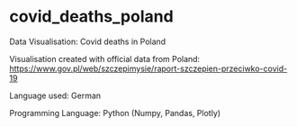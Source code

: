 # covid_deaths_poland
Data Visualisation: Covid deaths in Poland

Visualisation created with official data from Poland:
https://www.gov.pl/web/szczepimysie/raport-szczepien-przeciwko-covid-19

Language used: German

Programming Language: Python (Numpy, Pandas, Plotly)


